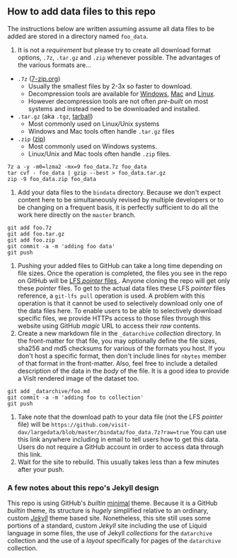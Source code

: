## How to add data files to this repo

The instructions below are written assuming assume all data files to be added are
stored in a directory named `foo_data`.

1. It is not a *requirement* but please try to create all download format options,
`.7z`, `.tar.gz` and `.zip` whenever possible. The advantages of the various
formats are...
  * `.7z` ([7-zip.org](https://www.7-zip.org/download.html))
    * Usually the smallest files by 2-3x so faster to download.
    * Decompression tools are available for [Windows](https://www.7-zip.org/download.html),
      [Mac](https://apps.apple.com/us/app/the-unarchiver/id425424353) and
      [Linux](https://www.7-zip.org/download.html).
    * However decompression tools are not often *pre-built* on most systems and instead
      need to be downloaded and installed.
  * `.tar.gz` (aka `.tgz`, [tarball](https://en.wikipedia.org/wiki/Tar_(computing)))
    * Most commonly used on Linux/Unix systems
    * Windows and Mac tools often handle `.tar.gz` files
  * `.zip` ([zip](https://en.wikipedia.org/wiki/Zip_(file_format)))
    * Most commonly used on Windows systems.
    * Linux/Unix and Mac tools often handle `.zip` files.
  ```
  7z a -y -m0=lzma2 -mx=9 foo_data.7z foo_data
  tar cvf - foo_data | gzip --best > foo_data.tar.gz
  zip -9 foo_data.zip foo_data 
  ```
1. Add your data files to the `bindata` directory. Because we don't expect content here
to be simultaneously revised by multiple developers or to be changing on a frequent basis,
it is perfectly sufficient to do all the work here directly on the `master` branch.
  ```
  git add foo.7z
  git add foo.tar.gz
  git add foo.zip
  git commit -a -m 'adding foo data'
  git push
  ```
1. Pushing your added files to GitHub can take a long time depending on file sizes.
Once the operation is completed, the files you see in the repo on GitHub will be
[LFS *pointer* files ](https://help.github.com/en/github/managing-large-files/about-git-large-file-storage#pointer-file-format).
Anyone cloning the repo will get only these *pointer* files. To get to the actual data
files these LFS *pointer* files reference, a `git-lfs pull` operation is used. A
problem with this operation is that it cannot be used to selectively download only
one of the data files here. To enable users to be able to selectively download
specific files, we provide HTTPs access to those files through this website using
GitHub *magic* URL to access their *raw* contents.
1. Create a new markdown file in the `_datarchive` *collection* directory. In the
front-matter for that file, you may optionally define the file sizes, sha256 and md5
checksums for various of the formats you host. If you don't host a specific format,
then don't include lines for `nbytes` member of that format in the front-matter.
Also, feel free to include a detailed description of the data in the *body* of the file.
It is a good idea to provide a VisIt rendered image of the dataset too.
  ```
  git add _datarchive/foo.md
  git commit -a -m 'adding foo to collection'
  git push
  ```
1. Take note that the download path to your data file (not the LFS *pointer* file)
will be `https://github.com/visit-dav/largedata/blob/master/bindata/foo_data.7z?raw=true`
You can use this link anywhere including in email to tell users how to get this
data. Users do not require a GitHub account in order to access data through this link.
1. Wait for the site to rebuild. This usually takes less than a few minutes after
your push.

### A few notes about this repo's Jekyll design

This repo is using GitHub's *builtin* [minimal](https://pages-themes.github.io/minimal/)
theme. Because it is a GitHub *builtin* theme, its structure is *hugely* simplified
relative to an ordinary, custom [*Jekyll*](https://jekyllrb.com) theme based site.
Nonetheless, this site still uses some portions of a standard, custom *Jekyll* site
including the use of Liquid language in some files, the use of Jekyll *collections* for
the `datarchive` collection and the use of a *layout* specifically for pages of the
`datarchive` collection.
